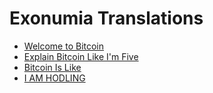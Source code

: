 # Exonumia Translations

<LanguageDropdown/>

- [Welcome to Bitcoin](/zaf/st/)
- [Explain Bitcoin Like I'm Five](/zaf/st/explain-bitcoin-like-im-five)
- [Bitcoin Is Like](/zaf/st/bitcoin-is-like)
- [I AM HODLING](/zaf/st/i-am-hodling)
